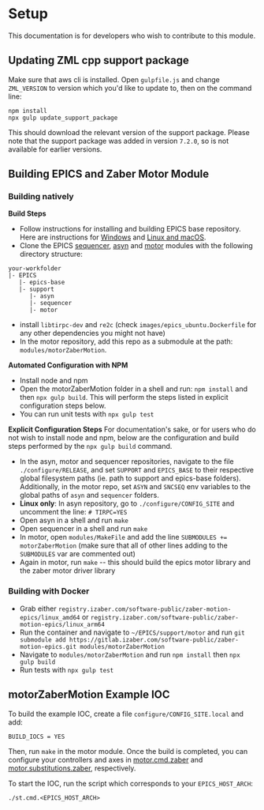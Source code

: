 # Setup

This documentation is for developers who wish to contribute to this module.

## Updating ZML cpp support package
Make sure that aws cli is installed. Open `gulpfile.js` and change `ZML_VERSION` to version which you'd like to update to, then on the command line:
```
npm install
npx gulp update_support_package
```
This should download the relevant version of the support package. Please note that the support package was added in version `7.2.0`, so is not available for earlier versions.

## Building EPICS and Zaber Motor Module
### Building natively

__Build Steps__
- Follow instructions for installing and building EPICS base repository. Here are instructions for [Windows](https://docs.epics-controls.org/en/latest/getting-started/installation-windows.html) and [Linux and macOS](https://docs.epics-controls.org/en/latest/getting-started/installation-linux.html).
- Clone the EPICS [sequencer](https://github.com/epics-modules/sequencer), [asyn](https://github.com/epics-modules/asyn) and [motor](https://github.com/epics-modules/motor) modules with the following directory structure:
```
your-workfolder
|- EPICS
   |- epics-base
   |- support
      |- asyn
      |- sequencer
      |- motor
```

- install `libtirpc-dev` and `re2c` (check `images/epics_ubuntu.Dockerfile` for any other dependencies you might not have)
- In the motor repository, add this repo as a submodule at the path: `modules/motorZaberMotion`.

__Automated Configuration with NPM__
- Install node and npm
- Open the motorZaberMotion folder in a shell and run: `npm install` and then `npx gulp build`. This will perform the steps listed in explicit configuration steps below.
- You can run unit tests with `npx gulp test`

__Explicit Configuration Steps__
For documentation's sake, or for users who do not wish to install node and npm, below are the configuration and build steps performed by the `npx gulp build` command.

- In the asyn, motor and sequencer repositories, navigate to the file `./configure/RELEASE`, and set `SUPPORT` and `EPICS_BASE` to their respective global filesystem paths (ie. path to support and epics-base folders). Additionally, in the motor repo, set `ASYN` and `SNCSEQ` env variables to the global paths of `asyn` and `sequencer` folders.
- __Linux only__: In asyn repository, go to `./configure/CONFIG_SITE` and uncomment the line: `# TIRPC=YES`
- Open asyn in a shell and run `make`
- Open sequencer in a shell and run `make`
- In motor, open `modules/MakeFile` and add the line `SUBMODULES += motorZaberMotion` (make sure that all of other lines adding to the `SUBMODULES` var are commented out)
- Again in motor, run `make` -- this should build the epics motor library and the zaber motor driver library

### Building with Docker
- Grab either `registry.izaber.com/software-public/zaber-motion-epics/linux_amd64` or `registry.izaber.com/software-public/zaber-motion-epics/linux_arm64`
- Run the container and navigate to `~/EPICS/support/motor` and run `git submodule add https://gitlab.izaber.com/software-public/zaber-motion-epics.git modules/motorZaberMotion`
- Navigate to `modules/motorZaberMotion` and run `npm install` then `npx gulp build`
- Run tests with `npx gulp test`

## motorZaberMotion Example IOC

To build the example IOC, create a file `configure/CONFIG_SITE.local` and add:
```
BUILD_IOCS = YES
```
Then, run `make` in the motor module. Once the build is completed, you can configure your controllers and axes in [motor.cmd.zaber](iocs/zaberMotionIOC/iocBoot/iocZaberMotion/motor.cmd.zaber) and [motor.substitutions.zaber](iocs/zaberMotionIOC/iocBoot/iocZaberMotion/motor.substitutions.zaber), respectively.

To start the IOC, run the script which corresponds to your `EPICS_HOST_ARCH`:
```
./st.cmd.<EPICS_HOST_ARCH>
```
